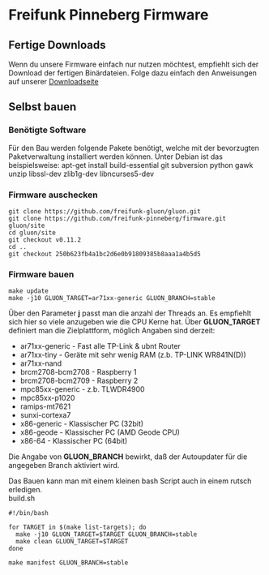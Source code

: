 # Freifunk Pinneberg Firmware

## Fertige Downloads
Wenn du unsere Firmware einfach nur nutzen möchtest, empfiehlt sich der Download der fertigen Binärdateien. Folge dazu einfach den Anweisungen auf unserer [Downloadseite](https://pinneberg.freifunk.net/download.html)

## Selbst bauen

### Benötigte Software
Für den Bau werden folgende Pakete benötigt, welche mit der bevorzugten Paketverwaltung installiert werden können.
Unter Debian ist das beispielsweise:
    apt-get install build-essential git subversion python gawk unzip libssl-dev zlib1g-dev libncurses5-dev

### Firmware auschecken
    git clone https://github.com/freifunk-gluon/gluon.git
    git clone https://github.com/freifunk-pinneberg/firmware.git gluon/site
    cd gluon/site
    git checkout v0.11.2
    cd ..
    git checkout 250b623fb4a1bc2d6e0b91809385b8aaa1a4b5d5

### Firmware bauen
    make update
    make -j10 GLUON_TARGET=ar71xx-generic GLUON_BRANCH=stable

Über den Parameter **j** passt man die anzahl der Threads an. Es empfiehlt sich hier so viele anzugeben wie die CPU Kerne hat.
Über **GLUON_TARGET** definiert man die Zielplattform, möglich Angaben sind derzeit:


* ar71xx-generic - Fast alle TP-Link & ubnt Router
* ar71xx-tiny - Geräte mit sehr wenig RAM (z.b. TP-LINK WR841N(D))
* ar71xx-nand
* brcm2708-bcm2708 - Raspberry 1
* brcm2708-bcm2709 - Raspberry 2
* mpc85xx-generic - z.b. TLWDR4900
* mpc85xx-p1020
* ramips-mt7621
* sunxi-cortexa7
* x86-generic - Klassischer PC (32bit)
* x86-geode - Klassischer PC (AMD Geode CPU)
* x86-64 - Klassischer PC (64bit)

Die Angabe von **GLUON_BRANCH** bewirkt, daß der Autoupdater für die angegeben Branch aktiviert wird.

Das Bauen kann man mit einem kleinen bash Script auch in einem rutsch erledigen.  
build.sh
```
#!/bin/bash

for TARGET in $(make list-targets); do
  make -j10 GLUON_TARGET=$TARGET GLUON_BRANCH=stable
  make clean GLUON_TARGET=$TARGET
done 

make manifest GLUON_BRANCH=stable
```